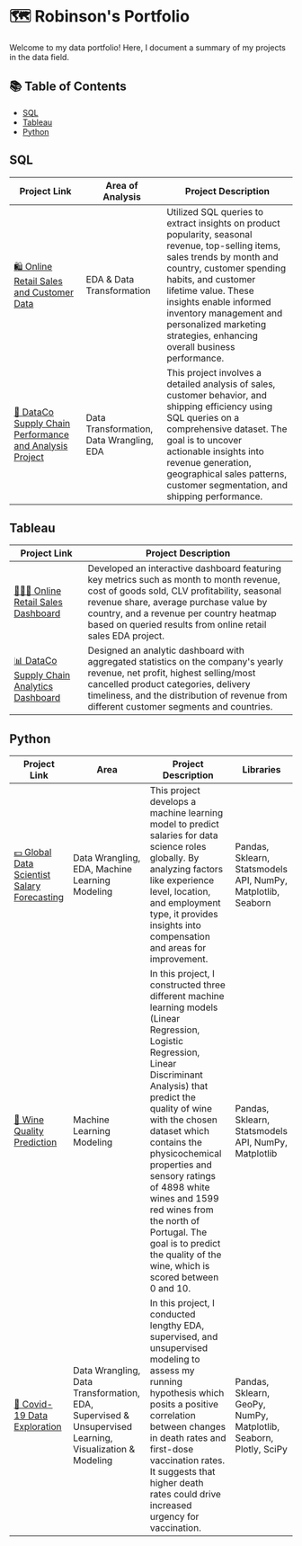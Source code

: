 # 🗺 Robinson's Portfolio

Welcome to my data portfolio! Here, I document a summary of my projects in the data field.

## 📚 Table of Contents
- [SQL](#sql)
- [Tableau](#tableau)
- [Python](#python)

## SQL <a name="sql"></a>
| Project Link | Area of Analysis | Project Description |
|--------------|------------------|---------------------|
| [🛍 Online Retail Sales and Customer Data](https://github.com/RobinsonKao/SQL-Projects/tree/main/Online%20Retail%20Sales%20Project) | EDA & Data Transformation | Utilized SQL queries to extract insights on product popularity, seasonal revenue, top-selling items, sales trends by month and country, customer spending habits, and customer lifetime value. These insights enable informed inventory management and personalized marketing strategies, enhancing overall business performance. |
| [🚚 DataCo Supply Chain Performance and Analysis Project](https://github.com/RobinsonKao/Portfolio-Projects/tree/main/DataCo%20Supply%20Chain%20Performance%20and%20Analysis%20Project) | Data Transformation, Data Wrangling, EDA | This project involves a detailed analysis of sales, customer behavior, and shipping efficiency using SQL queries on a comprehensive dataset. The goal is to uncover actionable insights into revenue generation, geographical sales patterns, customer segmentation, and shipping performance. |



## Tableau <a name="tableau"></a>
| Project Link | Project Description |
|--------------|---------------------|
| [👩🏻‍💻 Online Retail Sales Dashboard](https://public.tableau.com/app/profile/robinson.kao/viz/OnlineRetailSalesDashboard_17141246193480/Dashboard1) | Developed an interactive dashboard featuring key metrics such as month to month revenue, cost of goods sold, CLV profitability, seasonal revenue share, average purchase value by country, and a revenue per country heatmap based on queried results from online retail sales EDA project. |
| [📊 DataCo Supply Chain Analytics Dashboard](https://public.tableau.com/app/profile/robinson.kao/viz/SupplyChainPerformanceAnalyticsDashboard/Dashboard1) | Designed an analytic dashboard with aggregated statistics on the company's yearly revenue, net profit, highest selling/most cancelled product categories, delivery timeliness, and the distribution of revenue from different customer segments and countries.



## Python <a name="python"></a>
| Project Link | Area | Project Description | Libraries |
|--------------|------|---------------------|-----------|
| [💵 Global Data Scientist Salary Forecasting](https://github.com/RobinsonKao/Portfolio-Projects/tree/main/Data%20Science%20Salaries%20Project) | Data Wrangling, EDA, Machine Learning Modeling | This project develops a machine learning model to predict salaries for data science roles globally. By analyzing factors like experience level, location, and employment type, it provides insights into compensation and areas for improvement. | Pandas, Sklearn, Statsmodels API, NumPy, Matplotlib, Seaborn |
| [🍷 Wine Quality Prediction](https://github.com/RobinsonKao/Portfolio-Projects/tree/main/Wine%20Quality%20Prediction%20Project) | Machine Learning Modeling | In this project, I constructed three different machine learning models (Linear Regression, Logistic Regression, Linear Discriminant Analysis) that predict the quality of wine with the chosen dataset which contains the physicochemical properties and sensory ratings of 4898 white wines and 1599 red wines from the north of Portugal. The goal is to predict the quality of the wine, which is scored between 0 and 10. | Pandas, Sklearn, Statsmodels API, NumPy, Matplotlib |
| [🦠 Covid-19 Data Exploration](https://github.com/RobinsonKao/Portfolio-Projects/tree/main/Covid-19%20Data%20Project) | Data Wrangling, Data Transformation, EDA, Supervised & Unsupervised Learning, Visualization & Modeling | In this project, I conducted lengthy EDA, supervised, and unsupervised modeling to assess my running hypothesis which posits a positive correlation between changes in death rates and first-dose vaccination rates. It suggests that higher death rates could drive increased urgency for vaccination. | Pandas, Sklearn, GeoPy, NumPy, Matplotlib, Seaborn, Plotly, SciPy |
